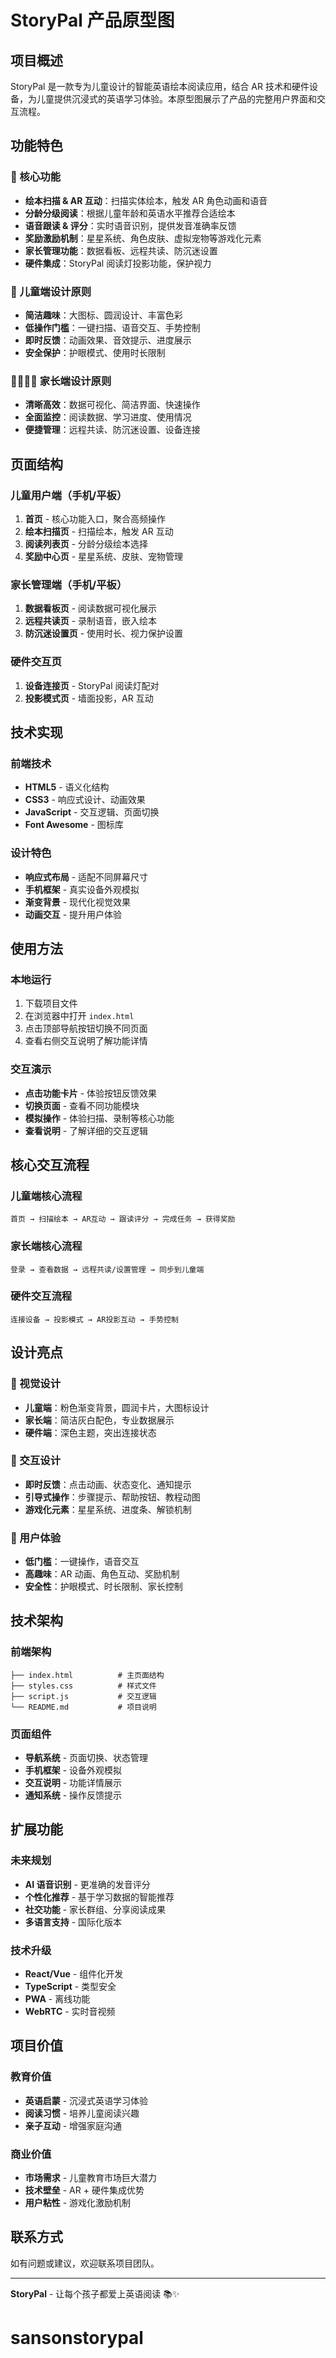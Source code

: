 # StoryPal 产品原型图

## 项目概述

StoryPal 是一款专为儿童设计的智能英语绘本阅读应用，结合 AR 技术和硬件设备，为儿童提供沉浸式的英语学习体验。本原型图展示了产品的完整用户界面和交互流程。

## 功能特色

### 🎯 核心功能
- **绘本扫描 & AR 互动**：扫描实体绘本，触发 AR 角色动画和语音
- **分龄分级阅读**：根据儿童年龄和英语水平推荐合适绘本
- **语音跟读 & 评分**：实时语音识别，提供发音准确率反馈
- **奖励激励机制**：星星系统、角色皮肤、虚拟宠物等游戏化元素
- **家长管理功能**：数据看板、远程共读、防沉迷设置
- **硬件集成**：StoryPal 阅读灯投影功能，保护视力

### 👶 儿童端设计原则
- **简洁趣味**：大图标、圆润设计、丰富色彩
- **低操作门槛**：一键扫描、语音交互、手势控制
- **即时反馈**：动画效果、音效提示、进度展示
- **安全保护**：护眼模式、使用时长限制

### 👨‍👩‍👧‍👦 家长端设计原则
- **清晰高效**：数据可视化、简洁界面、快速操作
- **全面监控**：阅读数据、学习进度、使用情况
- **便捷管理**：远程共读、防沉迷设置、设备连接

## 页面结构

### 儿童用户端（手机/平板）
1. **首页** - 核心功能入口，聚合高频操作
2. **绘本扫描页** - 扫描绘本，触发 AR 互动
3. **阅读列表页** - 分龄分级绘本选择
4. **奖励中心页** - 星星系统、皮肤、宠物管理

### 家长管理端（手机/平板）
1. **数据看板页** - 阅读数据可视化展示
2. **远程共读页** - 录制语音，嵌入绘本
3. **防沉迷设置页** - 使用时长、视力保护设置

### 硬件交互页
1. **设备连接页** - StoryPal 阅读灯配对
2. **投影模式页** - 墙面投影，AR 互动

## 技术实现

### 前端技术
- **HTML5** - 语义化结构
- **CSS3** - 响应式设计、动画效果
- **JavaScript** - 交互逻辑、页面切换
- **Font Awesome** - 图标库

### 设计特色
- **响应式布局** - 适配不同屏幕尺寸
- **手机框架** - 真实设备外观模拟
- **渐变背景** - 现代化视觉效果
- **动画交互** - 提升用户体验

## 使用方法

### 本地运行
1. 下载项目文件
2. 在浏览器中打开 `index.html`
3. 点击顶部导航按钮切换不同页面
4. 查看右侧交互说明了解功能详情

### 交互演示
- **点击功能卡片** - 体验按钮反馈效果
- **切换页面** - 查看不同功能模块
- **模拟操作** - 体验扫描、录制等核心功能
- **查看说明** - 了解详细的交互逻辑

## 核心交互流程

### 儿童端核心流程
```
首页 → 扫描绘本 → AR互动 → 跟读评分 → 完成任务 → 获得奖励
```

### 家长端核心流程
```
登录 → 查看数据 → 远程共读/设置管理 → 同步到儿童端
```

### 硬件交互流程
```
连接设备 → 投影模式 → AR投影互动 → 手势控制
```

## 设计亮点

### 🎨 视觉设计
- **儿童端**：粉色渐变背景，圆润卡片，大图标设计
- **家长端**：简洁灰白配色，专业数据展示
- **硬件端**：深色主题，突出连接状态

### 🔄 交互设计
- **即时反馈**：点击动画、状态变化、通知提示
- **引导式操作**：步骤提示、帮助按钮、教程动图
- **游戏化元素**：星星系统、进度条、解锁机制

### 📱 用户体验
- **低门槛**：一键操作，语音交互
- **高趣味**：AR 动画、角色互动、奖励机制
- **安全性**：护眼模式、时长限制、家长控制

## 技术架构

### 前端架构
```
├── index.html          # 主页面结构
├── styles.css          # 样式文件
├── script.js           # 交互逻辑
└── README.md           # 项目说明
```

### 页面组件
- **导航系统** - 页面切换、状态管理
- **手机框架** - 设备外观模拟
- **交互说明** - 功能详情展示
- **通知系统** - 操作反馈提示

## 扩展功能

### 未来规划
- **AI 语音识别** - 更准确的发音评分
- **个性化推荐** - 基于学习数据的智能推荐
- **社交功能** - 家长群组、分享阅读成果
- **多语言支持** - 国际化版本

### 技术升级
- **React/Vue** - 组件化开发
- **TypeScript** - 类型安全
- **PWA** - 离线功能
- **WebRTC** - 实时音视频

## 项目价值

### 教育价值
- **英语启蒙** - 沉浸式英语学习体验
- **阅读习惯** - 培养儿童阅读兴趣
- **亲子互动** - 增强家庭沟通

### 商业价值
- **市场需求** - 儿童教育市场巨大潜力
- **技术壁垒** - AR + 硬件集成优势
- **用户粘性** - 游戏化激励机制

## 联系方式

如有问题或建议，欢迎联系项目团队。

---

**StoryPal** - 让每个孩子都爱上英语阅读 📚✨

# sansonstorypal
